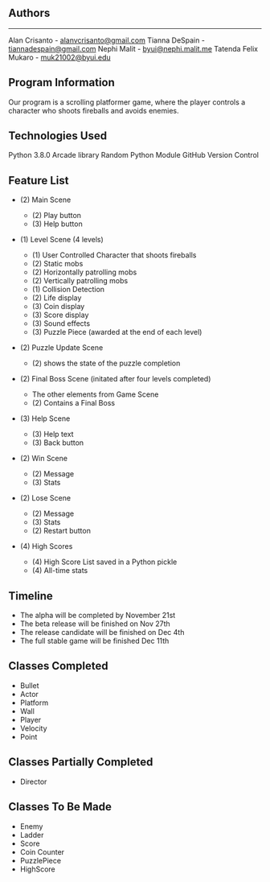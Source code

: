 ## Authors
---
Alan Crisanto - alanvcrisanto@gmail.com
Tianna DeSpain - tiannadespain@gmail.com
Nephi Malit - byui@nephi.malit.me
Tatenda Felix Mukaro - muk21002@byui.edu

## Program Information
Our program is a scrolling platformer game, where the player controls a character who shoots fireballs and avoids enemies.

## Technologies Used 
Python 3.8.0
Arcade library
Random Python Module
GitHub Version Control

## Feature List
* (2) Main Scene
    * (2) Play button
    * (3) Help button

* (1) Level Scene (4 levels)
    * (1) User Controlled Character that shoots fireballs
    * (2) Static mobs
    * (2) Horizontally patrolling mobs
    * (2) Vertically patrolling mobs
    * (1) Collision Detection
    * (2) Life display
    * (3) Coin display
    * (3) Score display
    * (3) Sound effects
    * (3) Puzzle Piece (awarded at the end of each level)

* (2) Puzzle Update Scene
    * (2) shows the state of the puzzle completion

* (2) Final Boss Scene (initated after four levels completed)
    * The other elements from Game Scene
    * (2) Contains a Final Boss

* (3) Help Scene
    * (3) Help text
    * (3) Back button

* (2) Win Scene
    * (2) Message
    * (3) Stats

* (2) Lose Scene
    * (2) Message
    * (3) Stats
    * (2) Restart button

* (4) High Scores
    * (4) High Score List saved in a Python pickle
    * (4) All-time stats


## Timeline
* The alpha will be completed by November 21st
* The beta release will be finished on Nov 27th
* The release candidate will be finished on Dec 4th
* The full stable game will be finished Dec 11th

## Classes Completed
* Bullet
* Actor
* Platform
* Wall
* Player
* Velocity
* Point

## Classes Partially Completed
* Director

## Classes To Be Made
* Enemy
* Ladder
* Score
* Coin Counter
* PuzzlePiece
* HighScore